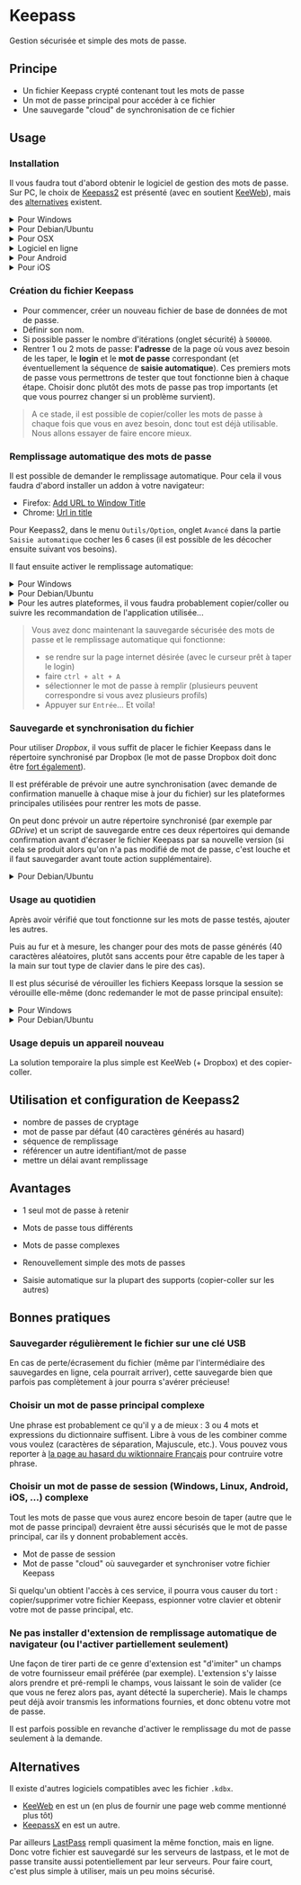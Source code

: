# Keepass

Gestion sécurisée et simple des mots de passe.

## Principe

* Un fichier Keepass crypté contenant tout les mots de passe
* Un mot de passe principal pour accéder à ce fichier
* Une sauvegarde "cloud" de synchronisation de ce fichier

## Usage

### Installation

Il vous faudra tout d'abord obtenir le logiciel de gestion des mots de passe.
Sur PC, le choix de [Keepass2](http://keepass.info/) est présenté (avec en soutient [KeeWeb](https://app.keeweb.info/)), mais des [alternatives](#alternatives) existent.

<details><summary> Pour Windows </summary><p>

Télécharger et lancer l'installation de Keepass2 depuis le [site de keepass](http://keepass.info/download.html).
</p></details>


<details><summary> Pour Debian/Ubuntu </summary><p>

Le paquet keepass2 est disponible dans les dépôts.

La logithèque Ubuntu le propose donc : recherchez `keepass2`.

La commande suivante est également une possibilité:
```
sudo apt-get install keepass2
```
*Il est par la suite possible de maintenir Keepass2 à jour en ouvrant les archives obtenue depuis le site officiel et en écrasant les fichiers dans le répertoire de l'exécutable.*

</p></details>

<details><summary> Pour OSX </summary><p>

Pas encore de conseil à donner, si ce n'est cette [page](https://sourceforge.net/p/keepass/discussion/329220/thread/eb00d276/?limit=25&page=0).
</p></details>

<details><summary> Logiciel en ligne </summary><p>

[KeeWeb](https://app.keeweb.info/) propose une page web open-source qui permet de gérer les fichiers de mot de passe.

Sans installation requise, cette page gère tout en local sur votre ordinateur (vous pouvez sauvegarder la page sur votre appareil, il n'y a pas d'échange avec un serveur distant).

C'est aussi une bonne alternative quand on n'a pas la possibilité d'installer un logiciel spécifique.
</p></details>

<details><summary> Pour Android </summary><p>

[Keepass2Android](https://play.google.com/apps/testing/keepass2android.keepass2android) semble être une bonne option (non testée).
</p></details>

<details><summary> Pour iOS </summary><p>

Là encore, une option non-testée semble disponible gratuitement: [MiniKeePass](https://itunes.apple.com/fr/app/minikeepass-secure-password-manager/id451661808?mt=8)
</p></details>


### Création du fichier Keepass

* Pour commencer, créer un nouveau fichier de base de données de mot de passe.
* Définir son nom.
* Si possible passer le nombre d'itérations (onglet sécurité) à `500000`.
* Rentrer 1 ou 2 mots de passe: **l'adresse** de la page où vous avez besoin de les taper, le **login** et le **mot de passe** correspondant (et éventuellement la séquence de **saisie automatique**). Ces premiers mots de passe vous permettrons de tester que tout fonctionne bien à chaque étape. Choisir donc plutôt des mots de passe pas trop importants (et que vous pourrez changer si un problème survient).

> A ce stade, il est possible de copier/coller les mots de passe à chaque fois que vous en avez besoin, donc tout est déjà utilisable. Nous allons essayer de faire encore mieux.

### Remplissage automatique des mots de passe

Il est possible de demander le remplissage automatique.
Pour cela il vous faudra d'abord installer un addon à votre navigateur:
* Firefox: [Add URL to Window Title](https://addons.mozilla.org/fr/firefox/addon/add-url-to-window-title/)
* Chrome: [Url in title](https://chrome.google.com/webstore/detail/url-in-title/ignpacbgnbnkaiooknalneoeladjnfgb?utm_source=chrome-app-launcher-info-dialog)

Pour Keepass2, dans le menu `Outils/Option`, onglet `Avancé` dans la partie `Saisie automatique` cocher les 6 cases (il est possible de les décocher ensuite suivant vos besoins).

Il faut ensuite activer le remplissage automatique:
<details><summary> Pour Windows </summary><p>

Par défaut, le raccourci clavier `ctrl + alt + A` fonctionne (et il est possible de configurer un autre raccourci).
</p></details>

<details><summary> Pour Debian/Ubuntu </summary><p>

Il faut tout d'abord installer `xdotool` qui permet d'émuler une frappe au clavier:
```
sudo apt-get install xdotool
```
Si la saisie est parfois problématique (caractères mal frappés) cela peut être dû à plusieurs configurations de saisie de clavier (il faut se limiter à une "langue" de clavier dans le système)

Vérifier que l'exécutable `KeePass.exe` se situe dans le répertoire `/usr/lib/keepass2/`, et si ce n'est pas le cas, chercher avec la commande:
```
find / -name KeePass.exe
```
Ensuite, ajouter le raccourci de clavier personnalisé (`paramètres/clavier`) pour `ctrl + alt + A` qui lance la commande suivante (en fournissant le chemin correct vers l'exécutable):
```
mono /usr/lib/keepass2/KeePass.exe --auto-type
```
</p></details>

<details><summary>
Pour les autres plateformes, il vous faudra probablement copier/coller ou suivre les recommandation de l'application utilisée...</summary><p>

Plus d'informations à venir si nous en trouvons.
Proposez vos solutions!
</p></details>

> Vous avez donc maintenant la sauvegarde sécurisée des mots de passe et le remplissage automatique qui fonctionne:
> * se rendre sur la page internet désirée (avec le curseur prêt à taper le login)
> * faire `ctrl + alt + A`
> * sélectionner le mot de passe à remplir (plusieurs peuvent correspondre si vous avez plusieurs profils)
> * Appuyer sur `Entrée`... Et voila!

### Sauvegarde et synchronisation du fichier

Pour utiliser *Dropbox*, il vous suffit de placer le fichier Keepass dans le répertoire synchronisé par Dropbox (le mot de passe Dropbox doit donc être [fort également](#Bonnes-pratiques)).

Il est préférable de prévoir une autre synchronisation (avec demande de confirmation manuelle à chaque mise à jour du fichier) sur les plateformes principales utilisées pour rentrer les mots de passe.

On peut donc prévoir un autre répertoire synchronisé (par exemple par *GDrive*) et un script de sauvegarde entre ces deux répertoires qui demande confirmation avant d'écraser le fichier Keepass par sa nouvelle version (si cela se produit alors qu'on n'a pas modifié de mot de passe, c'est louche et il faut sauvegarder avant toute action supplémentaire).

<details><summary> Pour Debian/Ubuntu </summary><p>

Installer [drive](https://github.com/odeke-em/drive#installation) pour linux.

Ensuite un script va vérifier régulièrement que le fichier a été mis à jour: [scriptCheckDiff.sh](https://github.com/i2855l7h9w/keepass_doc/blob/master/debian/scriptCheckDiff.sh).

Il est nécessaire de le lancer au démarrage de la session: [scripSaveGDrive.desktop](https://github.com/i2855l7h9w/keepass_doc/blob/master/debian/gnome/scripSaveGDrive.desktop) à copier dans `~/.config/autostart` pour le cas de *Gnome*)

Puis il lance le script de synchronisation des répertoires si besoin: [scriptSaveGDrive.sh](https://github.com/i2855l7h9w/keepass_doc/blob/master/debian/scriptSaveGDrive.sh)

> Ces scripts sont susceptibles de devoir être modifiés pour chaque usage!
</p></details>

### Usage au quotidien

Après avoir vérifié que tout fonctionne sur les mots de passe testés, ajouter les autres.

Puis au fur et à mesure, les changer pour des mots de passe générés (40 caractères aléatoires, plutôt sans accents pour être capable de les taper à la main sur tout type de clavier dans le pire des cas).

Il est plus sécurisé de vérouiller les fichiers Keepass lorsque la session se vérouille elle-même (donc redemander le mot de passe principal ensuite):
<details><summary> Pour Windows </summary><p>
Cette option est proposée dans Keepass2 directement
</p></details>

<details><summary> Pour Debian/Ubuntu </summary><p>

Le fichier [scriptLockSessionKeePass2.sh](https://github.com/i2855l7h9w/keepass_doc/blob/master/debian/gnome/scriptLockSessionKeePass2.sh) est lancé par [scriptLockSessionKeePass2.desktop](https://github.com/i2855l7h9w/keepass_doc/blob/master/debian/gnome/scriptLockSessionKeePass2.desktop) sur *Gnome*.

> Ces scripts sont susceptibles de devoir être modifiés pour chaque usage!
</p></details>

### Usage depuis un appareil nouveau

La solution temporaire la plus simple est KeeWeb (+ Dropbox) et des copier-coller.

## Utilisation et configuration de Keepass2

* nombre de passes de cryptage
* mot de passe par défaut (40 caractères générés au hasard)
* séquence de remplissage
* référencer un autre identifiant/mot de passe
* mettre un délai avant remplissage

## Avantages

* 1 seul mot de passe à retenir

* Mots de passe tous différents
* Mots de passe complexes
* Renouvellement simple des mots de passes
* Saisie automatique sur la plupart des supports (copier-coller sur les autres)

## Bonnes pratiques

### Sauvegarder régulièrement le fichier sur une clé USB

En cas de perte/écrasement du fichier (même par l'intermédiaire des sauvegardes en ligne, cela pourrait arriver), cette sauvegarde bien que parfois pas complètement à jour pourra s'avérer précieuse!

### Choisir un mot de passe principal complexe

Une phrase est probablement ce qu'il y a de mieux : 3 ou 4 mots et expressions du dictionnaire suffisent.
Libre à vous de les combiner comme vous voulez (caractères de séparation, Majuscule, etc.).
Vous pouvez vous reporter à [la page au hasard du wiktionnaire Français](http://tools.wmflabs.org/anagrimes/hasard.php?langue=fr) pour contruire votre phrase.

### Choisir un mot de passe de session (Windows, Linux, Android, iOS, ...) complexe

Tout les mots de passe que vous aurez encore besoin de taper (autre que le mot de passe principal) devraient être aussi sécurisés que le mot de passe principal, car ils y donnent probablement accès.

* Mot de passe de session
* Mot de passe "cloud" où sauvegarder et synchroniser votre fichier Keepass

Si quelqu'un obtient l'accès à ces service, il pourra vous causer du tort : copier/supprimer votre fichier Keepass, espionner votre clavier et obtenir votre mot de passe principal, etc.

### Ne pas installer d'extension de remplissage automatique de navigateur (ou l'activer partiellement seulement)

Une façon de tirer parti de ce genre d'extension est "d'imiter" un champs de votre fournisseur email préférée (par exemple). L'extension s'y laisse alors prendre et pré-rempli le champs, vous laissant le soin de valider (ce que vous ne ferez alors pas, ayant détecté la supercherie). Mais le champs peut déjà avoir transmis les informations fournies, et donc obtenu votre mot de passe.

Il est parfois possible en revanche d'activer le remplissage du mot de passe seulement à la demande.

## Alternatives

Il existe d'autres logiciels compatibles avec les fichier `.kdbx`.
* [KeeWeb](https://keeweb.info/) en est un (en plus de fournir une page web comme mentionné plus tôt)
* [KeepassX](https://www.keepassx.org/) en est un autre.

Par ailleurs [LastPass](https://www.lastpass.com/fr) rempli quasiment la même fonction, mais en ligne.
Donc votre fichier est sauvegardé sur les serveurs de lastpass, et le mot de passe transite aussi potentiellement par leur serveurs. Pour faire court, c'est plus simple à utiliser, mais un peu moins sécurisé.
